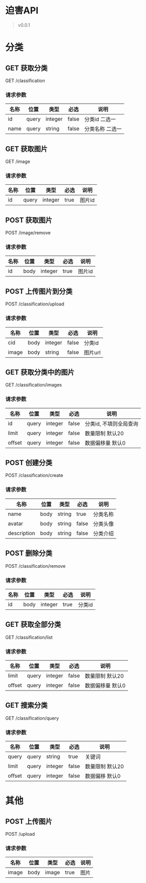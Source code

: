 # 迫害API

> v0.0.1

# 分类

## GET 获取分类

GET /classification

### 请求参数

| 名称 | 位置  | 类型    | 必选  | 说明            |
| ---- | ----- | ------- | ----- | --------------- |
| id   | query | integer | false | 分类id 二选一   |
| name | query | string  | false | 分类名称 二选一 |

## GET 获取图片

GET /image

### 请求参数

| 名称 | 位置  | 类型    | 必选  | 说明            |
| ---- | ----- | ------- | ----- | --------------- |
| id   | query | integer | true | 图片id   |

## POST 获取图片

POST /image/remove

### 请求参数

| 名称 | 位置  | 类型    | 必选  | 说明            |
| ---- | ----- | ------- | ----- | --------------- |
| id   | body | integer | true | 图片id   |


## POST 上传图片到分类

POST /classification/upload

### 请求参数

| 名称 | 位置  | 类型    | 必选  | 说明            |
| ---- | ----- | ------- | ----- | --------------- |
| cid   | body | integer | false | 分类id   |
| image | body | string  | false | 图片url |

## GET 获取分类中的图片

GET /classification/images

### 请求参数

| 名称   | 位置  | 类型    | 必选  | 说明             |
| ------ | ----- | ------- | ----- | ---------------- |
| id     | query | integer | false  | 分类id, 不填则全局查询 |
| limit  | query | integer | false | 数量限制 默认20  |
| offset | query | integer | false | 数据偏移量 默认0 |

## POST 创建分类

POST /classification/create

### 请求参数

| 名称        | 位置 | 类型   | 必选  | 说明     |
| ----------- | ---- | ------ | ----- | -------- |
| name        | body | string | true  | 分类名称 |
| avatar      | body | string | false | 分类头像 |
| description | body | string | false | 分类介绍 |

## POST 删除分类

POST /classification/remove

### 请求参数

| 名称 | 位置 | 类型    | 必选 | 说明   |
| ---- | ---- | ------- | ---- | ------ |
| id   | body | integer | true | 分类id |

## GET 获取全部分类

GET /classification/list

### 请求参数

| 名称   | 位置  | 类型    | 必选  | 说明             |
| ------ | ----- | ------- | ----- | ---------------- |
| limit  | query | integer | false | 数量限制 默认20  |
| offset | query | integer | false | 数据偏移量 默认0 |

## GET 搜索分类

GET /classification/query

### 请求参数

| 名称   | 位置  | 类型    | 必选  | 说明            |
| ------ | ----- | ------- | ----- | --------------- |
| query  | query | string  | true  | 关键词          |
| limit  | query | integer | false | 数量限制 默认20 |
| offset | query | integer | false | 数据偏移 默认0  |

# 其他

## POST 上传图片

POST /upload

### 请求参数

|名称|位置|类型|必选|说明|
|---|---|---|---|---|
|image|body| image   |true| 图片   |

